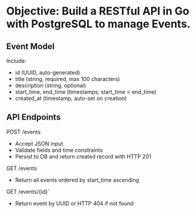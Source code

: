 # Objective: Build a RESTful API in Go with PostgreSQL to manage Events.

## Event Model
Include:
* id (UUID, auto-generated)
* title (string, required, max 100 characters)
* description (string, optional)
* start_time, end_time (timestamps; start_time < end_time)
* created_at (timestamp, auto-set on creation)

## API Endpoints
POST /events
* Accept JSON input
* Validate fields and time constraints
* Persist to DB and return created record with HTTP 201

GET /events
* Return all events ordered by start_time ascending

GET /events/{id}`
* Return event by UUID or HTTP 404 if not found